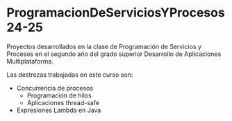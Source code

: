 # ProgramacionDeServiciosYProcesos24-25
Proyectos desarrollados en la clase de Programación de Servicios y Procesos en el segundo año del grado superior Desarrollo de Aplicaciones Multiplataforma.

Las destrezas trabajadas en este curso son:
- Concurrencia de procesos
  - Programación de hilos
  - Aplicaciones thread-safe
- Expresiones Lambda en Java
